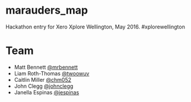# marauders_map

Hackathon entry for Xero Xplore Wellington, May 2016. #xplorewellington

# Team
* Matt Bennett [@mrbennett](https://github.com/mrbennett)
* Liam Roth-Thomas [@twoowuv](https://github.com/twoowuv)
* Caitlin Miller [@chm052](https://github.com/chm052)
* John Clegg [@johnclegg](https://github.com/johnclegg)
* Janella Espinas [@jespinas](https://github.com/jespinas)
